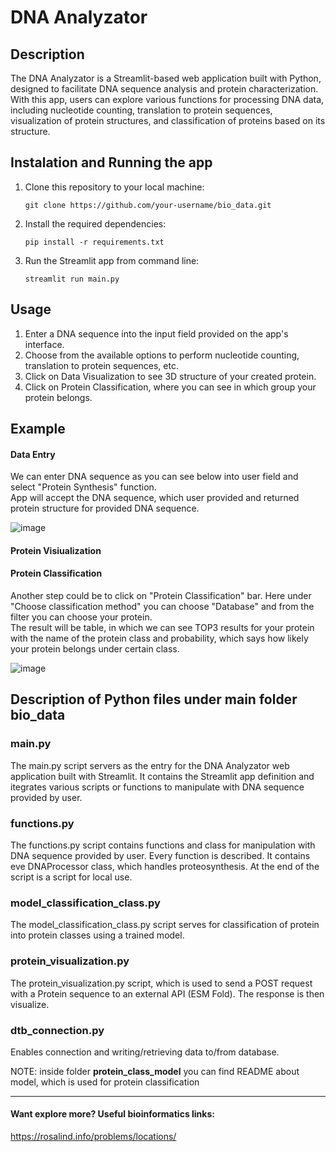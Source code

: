 # DNA Analyzator

## Description
The DNA Analyzator is a Streamlit-based web application built with Python, designed to facilitate DNA sequence analysis and protein characterization. With this app, users can explore various functions for processing DNA data, including nucleotide counting, translation to protein sequences, visualization of protein structures, and classification of proteins based on its structure.


## Instalation and Running the app
1. Clone this repository to your local machine:

    ```
    git clone https://github.com/your-username/bio_data.git
    ```
    
2. Install the required dependencies:
   
    ```
    pip install -r requirements.txt
    ```

3.  Run the Streamlit app from command line:

    ```
    streamlit run main.py
    ```

## Usage
1. Enter a DNA sequence into the input field provided on the app's interface.
2. Choose from the available options to perform nucleotide counting, translation to protein sequences, etc.
3. Click on Data Visualization to see 3D structure of your created protein.
4. Click on Protein Classification, where you can see in which group your protein belongs.

## Example

#### Data Entry
We can enter DNA sequence as you can see below into user field and select "Protein Synthesis" function. <br>
App will accept the DNA sequence, which user provided and returned protein structure for provided DNA sequence. <br>

![image](https://github.com/dhajek25/bio_data/assets/79058813/af9a448a-fd99-483a-9d80-bf3f13aadde1)

#### Protein Visiualization

#### Protein Classification
Another step could be to click on "Protein Classification" bar. Here under "Choose classification method" you can choose "Database" and from the filter you can choose your protein. <br>
The result will be table, in which we can see TOP3 results for your protein with the name of the protein class and probability, which says how likely your protein belongs under certain class.

![image](https://github.com/dhajek25/bio_data/assets/79058813/64bb1521-e437-464f-9420-f1f5479f0c40)


## Description of Python files under main folder bio_data
### main.py 
The main.py script servers as the entry for the DNA Analyzator web application built with Streamlit. It contains the Streamlit app definition and itegrates various scripts or functions to manipulate with DNA sequence provided by user.

### functions.py
The functions.py script contains functions and class for manipulation with DNA sequence provided by user. Every function is described. It contains eve DNAProcessor class, which handles proteosynthesis. At the end of the script is a script for local use.

### model_classification_class.py
The model_classification_class.py script serves for classification of protein into protein classes using a trained model.

### protein_visualization.py
The protein_visualization.py script, which is used to send a POST request with a Protein sequence to an external API (ESM Fold). The response is then visualize.

### dtb_connection.py
Enables connection and writing/retrieving data to/from database.

NOTE: inside folder **protein_class_model** you can find README about model, which is used for protein classification

-------------------------------------------------------------------------------------------------------------------


#### Want explore more? Useful bioinformatics links:

https://rosalind.info/problems/locations/
